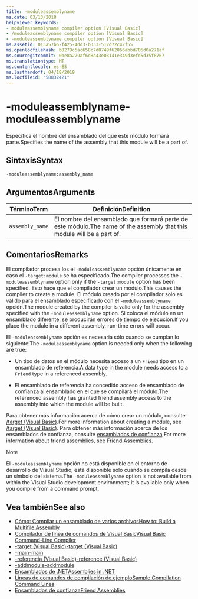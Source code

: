 ```yaml
---
title: -moduleassemblyname
ms.date: 03/13/2018
helpviewer_keywords:
- moduleassemblyname compiler option [Visual Basic]
- /moduleassemblyname compiler option [Visual Basic]
- -moduleassemblyname compiler option [Visual Basic]
ms.assetid: 013a57b6-f425-4dd3-b333-512d72c42f55
ms.openlocfilehash: b0279c5ac658c7d0749f62066abbd705d0a271af
ms.sourcegitcommit: 0be8a279af6d8a43e03141e349d3efd5d35f8767
ms.translationtype: MT
ms.contentlocale: es-ES
ms.lasthandoff: 04/18/2019
ms.locfileid: "58832421"
---
```

# <a name="-moduleassemblyname"></a><span data-ttu-id="b0ecd-102">-moduleassemblyname</span><span class="sxs-lookup"><span data-stu-id="b0ecd-102">-moduleassemblyname</span></span>
<span data-ttu-id="b0ecd-103">Especifica el nombre del ensamblado del que este módulo formará parte.</span><span class="sxs-lookup"><span data-stu-id="b0ecd-103">Specifies the name of the assembly that this module will be a part of.</span></span>  
  
## <a name="syntax"></a><span data-ttu-id="b0ecd-104">Sintaxis</span><span class="sxs-lookup"><span data-stu-id="b0ecd-104">Syntax</span></span>  
  
```  
-moduleassemblyname:assembly_name  
```  
  
## <a name="arguments"></a><span data-ttu-id="b0ecd-105">Argumentos</span><span class="sxs-lookup"><span data-stu-id="b0ecd-105">Arguments</span></span>  
  
|<span data-ttu-id="b0ecd-106">Término</span><span class="sxs-lookup"><span data-stu-id="b0ecd-106">Term</span></span>|<span data-ttu-id="b0ecd-107">Definición</span><span class="sxs-lookup"><span data-stu-id="b0ecd-107">Definition</span></span>|  
|---|---|  
|`assembly_name`|<span data-ttu-id="b0ecd-108">El nombre del ensamblado que formará parte de este módulo.</span><span class="sxs-lookup"><span data-stu-id="b0ecd-108">The name of the assembly that this module will be a part of.</span></span>|  
  
## <a name="remarks"></a><span data-ttu-id="b0ecd-109">Comentarios</span><span class="sxs-lookup"><span data-stu-id="b0ecd-109">Remarks</span></span>  
 <span data-ttu-id="b0ecd-110">El compilador procesa los el `-moduleassemblyname` opción únicamente en caso el `-target:module` se ha especificado.</span><span class="sxs-lookup"><span data-stu-id="b0ecd-110">The compiler processes the `-moduleassemblyname` option only if the `-target:module` option has been specified.</span></span> <span data-ttu-id="b0ecd-111">Esto hace que el compilador crear un módulo.</span><span class="sxs-lookup"><span data-stu-id="b0ecd-111">This causes the compiler to create a module.</span></span> <span data-ttu-id="b0ecd-112">El módulo creado por el compilador solo es válido para el ensamblado especificado con el `-moduleassemblyname` opción.</span><span class="sxs-lookup"><span data-stu-id="b0ecd-112">The module created by the compiler is valid only for the assembly specified with the `-moduleassemblyname` option.</span></span> <span data-ttu-id="b0ecd-113">Si coloca el módulo en un ensamblado diferente, se producirán errores de tiempo de ejecución.</span><span class="sxs-lookup"><span data-stu-id="b0ecd-113">If you place the module in a different assembly, run-time errors will occur.</span></span>  
  
 <span data-ttu-id="b0ecd-114">El `-moduleassemblyname` opción es necesaria sólo cuando se cumplan lo siguiente:</span><span class="sxs-lookup"><span data-stu-id="b0ecd-114">The `-moduleassemblyname` option is needed only when the following are true:</span></span>  
  
-   <span data-ttu-id="b0ecd-115">Un tipo de datos en el módulo necesita acceso a un `Friend` tipo en un ensamblado de referencia.</span><span class="sxs-lookup"><span data-stu-id="b0ecd-115">A data type in the module needs access to a `Friend` type in a referenced assembly.</span></span>  
  
-   <span data-ttu-id="b0ecd-116">El ensamblado de referencia ha concedido acceso de ensamblado de confianza al ensamblado en el que se compilará el módulo.</span><span class="sxs-lookup"><span data-stu-id="b0ecd-116">The referenced assembly has granted friend assembly access to the assembly into which the module will be built.</span></span>  
  
 <span data-ttu-id="b0ecd-117">Para obtener más información acerca de cómo crear un módulo, consulte [/target (Visual Basic)](../../../visual-basic/reference/command-line-compiler/target.md).</span><span class="sxs-lookup"><span data-stu-id="b0ecd-117">For more information about creating a module, see [/target (Visual Basic)](../../../visual-basic/reference/command-line-compiler/target.md).</span></span> <span data-ttu-id="b0ecd-118">Para obtener más información acerca de los ensamblados de confianza, consulte [ensamblados de confianza](../../../standard/assembly/friend-assemblies.md).</span><span class="sxs-lookup"><span data-stu-id="b0ecd-118">For more information about friend assemblies, see [Friend Assemblies](../../../standard/assembly/friend-assemblies.md).</span></span>  
  
> [!NOTE]
>  <span data-ttu-id="b0ecd-119">El `-moduleassemblyname` opción no está disponible en el entorno de desarrollo de Visual Studio; está disponible solo cuando se compila desde un símbolo del sistema.</span><span class="sxs-lookup"><span data-stu-id="b0ecd-119">The `-moduleassemblyname` option is not available from within the Visual Studio development environment; it is available only when you compile from a command prompt.</span></span>  
  
## <a name="see-also"></a><span data-ttu-id="b0ecd-120">Vea también</span><span class="sxs-lookup"><span data-stu-id="b0ecd-120">See also</span></span>

- [<span data-ttu-id="b0ecd-121">Cómo: Compilar un ensamblado de varios archivos</span><span class="sxs-lookup"><span data-stu-id="b0ecd-121">How to: Build a Multifile Assembly</span></span>](../../../framework/app-domains/how-to-build-a-multifile-assembly.md)
- [<span data-ttu-id="b0ecd-122">Compilador de línea de comandos de Visual Basic</span><span class="sxs-lookup"><span data-stu-id="b0ecd-122">Visual Basic Command-Line Compiler</span></span>](../../../visual-basic/reference/command-line-compiler/index.md)
- [<span data-ttu-id="b0ecd-123">-target (Visual Basic)</span><span class="sxs-lookup"><span data-stu-id="b0ecd-123">-target (Visual Basic)</span></span>](../../../visual-basic/reference/command-line-compiler/target.md)
- [<span data-ttu-id="b0ecd-124">-main</span><span class="sxs-lookup"><span data-stu-id="b0ecd-124">-main</span></span>](../../../visual-basic/reference/command-line-compiler/main.md)
- [<span data-ttu-id="b0ecd-125">-referencia (Visual Basic)</span><span class="sxs-lookup"><span data-stu-id="b0ecd-125">-reference (Visual Basic)</span></span>](../../../visual-basic/reference/command-line-compiler/reference.md)
- [<span data-ttu-id="b0ecd-126">-addmodule</span><span class="sxs-lookup"><span data-stu-id="b0ecd-126">-addmodule</span></span>](../../../visual-basic/reference/command-line-compiler/addmodule.md)
- [<span data-ttu-id="b0ecd-127">Ensamblados de .NET</span><span class="sxs-lookup"><span data-stu-id="b0ecd-127">Assemblies in .NET</span></span>](../../../standard/assembly/index.md)
- [<span data-ttu-id="b0ecd-128">Líneas de comandos de compilación de ejemplo</span><span class="sxs-lookup"><span data-stu-id="b0ecd-128">Sample Compilation Command Lines</span></span>](../../../visual-basic/reference/command-line-compiler/sample-compilation-command-lines.md)
- [<span data-ttu-id="b0ecd-129">Ensamblados de confianza</span><span class="sxs-lookup"><span data-stu-id="b0ecd-129">Friend Assemblies</span></span>](../../../standard/assembly/friend-assemblies.md)
